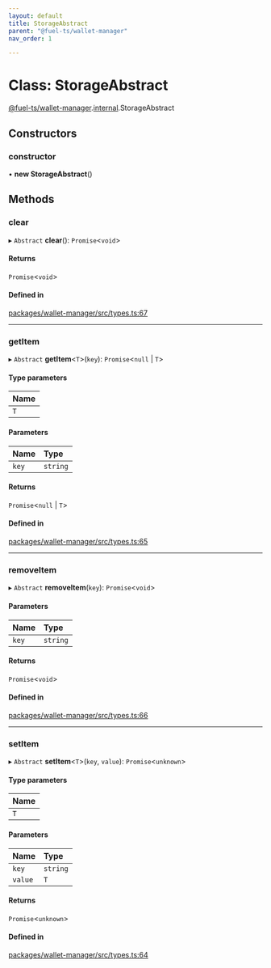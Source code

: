 ```yaml
---
layout: default
title: StorageAbstract
parent: "@fuel-ts/wallet-manager"
nav_order: 1

---
```


# Class: StorageAbstract

[@fuel-ts/wallet-manager](../index.md).[internal](../namespaces/internal.md).StorageAbstract

## Constructors

### constructor

• **new StorageAbstract**()

## Methods

### clear

▸ `Abstract` **clear**(): `Promise`<`void`\>

#### Returns

`Promise`<`void`\>

#### Defined in

[packages/wallet-manager/src/types.ts:67](https://github.com/FuelLabs/fuels-ts/blob/master/packages/wallet-manager/src/types.ts#L67)

___

### getItem

▸ `Abstract` **getItem**<`T`\>(`key`): `Promise`<``null`` \| `T`\>

#### Type parameters

| Name |
| :------ |
| `T` |

#### Parameters

| Name | Type |
| :------ | :------ |
| `key` | `string` |

#### Returns

`Promise`<``null`` \| `T`\>

#### Defined in

[packages/wallet-manager/src/types.ts:65](https://github.com/FuelLabs/fuels-ts/blob/master/packages/wallet-manager/src/types.ts#L65)

___

### removeItem

▸ `Abstract` **removeItem**(`key`): `Promise`<`void`\>

#### Parameters

| Name | Type |
| :------ | :------ |
| `key` | `string` |

#### Returns

`Promise`<`void`\>

#### Defined in

[packages/wallet-manager/src/types.ts:66](https://github.com/FuelLabs/fuels-ts/blob/master/packages/wallet-manager/src/types.ts#L66)

___

### setItem

▸ `Abstract` **setItem**<`T`\>(`key`, `value`): `Promise`<`unknown`\>

#### Type parameters

| Name |
| :------ |
| `T` |

#### Parameters

| Name | Type |
| :------ | :------ |
| `key` | `string` |
| `value` | `T` |

#### Returns

`Promise`<`unknown`\>

#### Defined in

[packages/wallet-manager/src/types.ts:64](https://github.com/FuelLabs/fuels-ts/blob/master/packages/wallet-manager/src/types.ts#L64)
